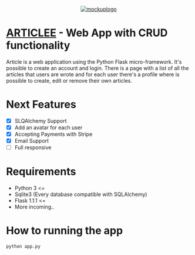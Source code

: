 <p align="center">
  <a href="https://www.danielemingolla.site"><img src="https://i.ibb.co/1JXvqLz/mockuplogo.png" alt="mockuplogo" border="0"></a>

  # <u>ARTICLEE</u> - Web App with CRUD functionality
   Article is a web application using the Python Flask micro-framework. It's possible to create an account and login.
   There is a page with a list of all the articles that users are wrote and for each user there's a profile where is possible to create, edit or remove their own articles.
</p>

# Next Features
- [X] SLQAlchemy Support
- [X] Add an avatar for each user
- [X] Accepting Payments with Stripe
- [X] Email Support
- [ ] Full responsive

# Requirements
 - Python 3 <=
 - Sqlite3 (Every database compatible with SQLAlchemy)
 - Flask 1.1.1 <=
 - More incoming..

# How to running the app
 ```
 python app.py
 ```